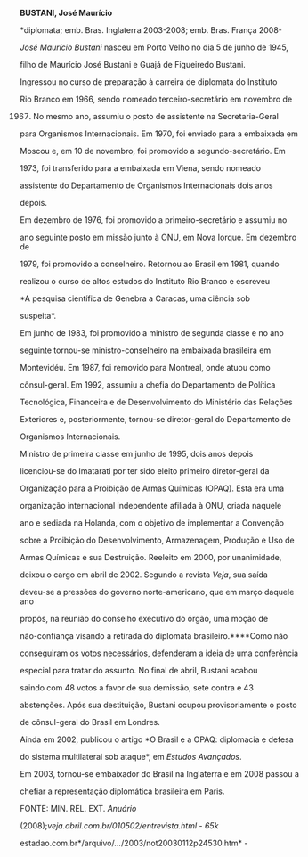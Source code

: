 **BUSTANI, José Maurício**



\*diplomata; emb. Bras. Inglaterra 2003-2008; emb. Bras. França 2008-



*José Maurício Bustani* nasceu em Porto Velho no dia 5 de junho de 1945,

filho de Maurício José Bustani e Guajá de Figueiredo Bustani.



Ingressou no curso de preparação à carreira de diplomata do Instituto

Rio Branco em 1966, sendo nomeado terceiro-secretário em novembro de

1967. No mesmo ano, assumiu o posto de assistente na Secretaria-Geral

para Organismos Internacionais. Em 1970, foi enviado para a embaixada em

Moscou e, em 10 de novembro, foi promovido a segundo-secretário. Em

1973, foi transferido para a embaixada em Viena, sendo nomeado

assistente do Departamento de Organismos Internacionais dois anos

depois.



Em dezembro de 1976, foi promovido a primeiro-secretário e assumiu no

ano seguinte posto em missão junto à ONU, em Nova Iorque. Em dezembro de

1979, foi promovido a conselheiro. Retornou ao Brasil em 1981, quando

realizou o curso de altos estudos do Instituto Rio Branco e escreveu

*A pesquisa científica de Genebra a Caracas, uma ciência sob

suspeita*.



Em junho de 1983, foi promovido a ministro de segunda classe e no ano

seguinte tornou-se ministro-conselheiro na embaixada brasileira em

Montevidéu. Em 1987, foi removido para Montreal, onde atuou como

cônsul-geral. Em 1992, assumiu a chefia do Departamento de Política

Tecnológica, Financeira e de Desenvolvimento do Ministério das Relações

Exteriores e, posteriormente, tornou-se diretor-geral do Departamento de

Organismos Internacionais.



Ministro de primeira classe em junho de 1995, dois anos depois

licenciou-se do Imatarati por ter sido eleito primeiro diretor-geral da

Organização para a Proibição de Armas Químicas (OPAQ). Esta era uma

organização internacional independente afiliada à ONU, criada naquele

ano e sediada na Holanda, com o objetivo de implementar a Convenção

sobre a Proibição do Desenvolvimento, Armazenagem, Produção e Uso de

Armas Químicas e sua Destruição. Reeleito em 2000, por unanimidade,

deixou o cargo em abril de 2002. Segundo a revista *Veja*, sua saída

deveu-se a pressões do governo norte-americano, que em março daquele ano

propôs, na reunião do conselho executivo do órgão, uma moção de

não-confiança visando a retirada do diplomata brasileiro.****Como não

conseguiram os votos necessários, defenderam a ideia de uma conferência

especial para tratar do assunto. No final de abril, Bustani acabou

saindo com 48 votos a favor de sua demissão, sete contra e 43

abstenções. Após sua destituição, Bustani ocupou provisoriamente o posto

de cônsul-geral do Brasil em Londres.



Ainda em 2002, publicou o artigo *O Brasil e a OPAQ: diplomacia e defesa

do sistema multilateral sob ataque*, em *Estudos Avançados*.



Em 2003, tornou-se embaixador do Brasil na Inglaterra e em 2008 passou a

chefiar a representação diplomática brasileira em Paris.



FONTE: MIN. REL. EXT. *Anuário*

(2008);***v*eja.abril.com.br*/010502/entrevista.html* - *65k*



estadao.com.br*/arquivo/*...*/2003/not20030112p24530.htm* -

